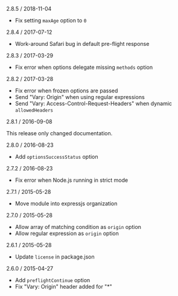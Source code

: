 2.8.5 / 2018-11-04


  * Fix setting `maxAge` option to `0`

2.8.4 / 2017-07-12


  * Work-around Safari bug in default pre-flight response

2.8.3 / 2017-03-29


  * Fix error when options delegate missing `methods` option

2.8.2 / 2017-03-28


  * Fix error when frozen options are passed
  * Send "Vary: Origin" when using regular expressions
  * Send "Vary: Access-Control-Request-Headers" when dynamic `allowedHeaders`

2.8.1 / 2016-09-08


This release only changed documentation.

2.8.0 / 2016-08-23


  * Add `optionsSuccessStatus` option

2.7.2 / 2016-08-23


  * Fix error when Node.js running in strict mode

2.7.1 / 2015-05-28


  * Move module into expressjs organization

2.7.0 / 2015-05-28


  * Allow array of matching condition as `origin` option
  * Allow regular expression as `origin` option

2.6.1 / 2015-05-28


  * Update `license` in package.json

2.6.0 / 2015-04-27


  * Add `preflightContinue` option
  * Fix "Vary: Origin" header added for "*"
